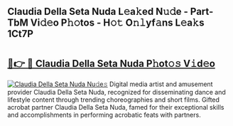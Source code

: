 ## Claudia Della Seta Nuda L𝚎a𝚔ed N𝚞𝚍e - Part-TbM Vi𝚍𝚎o P𝚑𝚘tos - H𝚘𝚝 O𝚗𝚕yf𝚊ns L𝚎a𝚔s 1Ct7P

# <h2><a href="http://kf08khw.oniu.top/?m=Claudia+Della+Seta+Nuda">🔗👉 🔴 Claudia Della Seta Nuda P𝚑ot𝚘𝚜 V𝚒d𝚎o</a></h2>

[![Claudia Della Seta Nuda Nu𝚍e𝚜](https://i.imgur.com/0qMVB7G.gif)](http://kf08khw.oniu.top/?m=Claudia+Della+Seta+Nuda)
Digital media artist and amusement provider Claudia Della Seta Nuda, recognized for disseminating dance and lifestyle content through trending choreographies and short films. Gifted acrobat partner Claudia Della Seta Nuda, famed for their exceptional skills and accomplishments in performing acrobatic feats with partners.  
